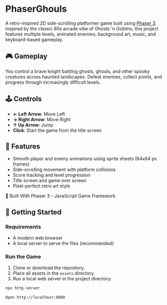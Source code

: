 # PhaserGhouls

A retro-inspired 2D side-scrolling platformer game built using [Phaser 3](https://phaser.io/). Inspired by the classic 80s arcade vibe of *Ghosts 'n Goblins*, this project features multiple levels, animated enemies, background art, music, and keyboard-based gameplay.

## 🎮 Gameplay

You control a brave knight battling ghosts, ghouls, and other spooky creatures across haunted landscapes. Defeat enemies, collect points, and progress through increasingly difficult levels.

## 🕹 Controls

- **← Left Arrow**: Move Left  
- **→ Right Arrow**: Move Right  
- **↑ Up Arrow**: Jump  
- **Click**: Start the game from the title screen

## 🧩 Features

- Smooth player and enemy animations using sprite sheets (64x64 px frames)
- Side-scrolling movement with platform collisions
- Score tracking and level progression
- Title screen and game over screen
- Pixel-perfect retro art style

🧠 Built With
Phaser 3 - JavaScript Game Framework

## 🚀 Getting Started

### Requirements

- A modern web browser
- A local server to serve the files (recommended)

### Run the Game

1. Clone or download the repository.
2. Place all assets in the `assets` directory.
3. Run a local web server in the project directory:

```bash
npx http-server

Open http://localhost:8080
